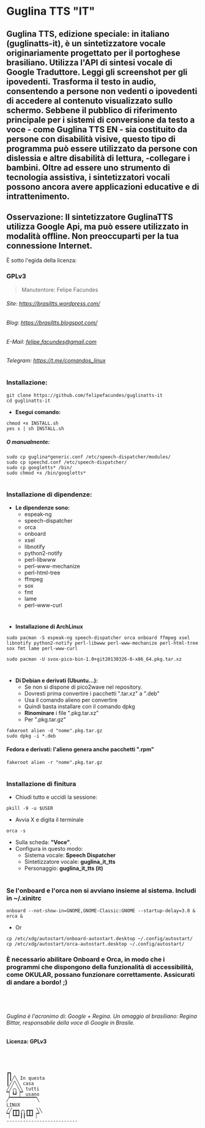 # Guglina TTS "IT"

Guglina TTS, edizione speciale: in italiano (guglinatts-it), è un sintetizzatore vocale originariamente progettato per il portoghese brasiliano. Utilizza l'API di sintesi vocale di Google Traduttore. Leggi gli screenshot per gli ipovedenti. Trasforma il testo in audio, consentendo a persone non vedenti o ipovedenti di accedere al contenuto visualizzato sullo schermo. Sebbene il pubblico di riferimento principale per i sistemi di conversione da testo a voce - come Guglina TTS EN - sia costituito da persone con disabilità visive, questo tipo di programma può essere utilizzato da persone con dislessia e altre disabilità di lettura, -collegare i bambini. Oltre ad essere uno strumento di tecnologia assistiva, i sintetizzatori vocali possono ancora avere applicazioni educative e di intrattenimento.
------------------------------
**Osservazione:** Il sintetizzatore GuglinaTTS utilizza Google Api, ma può essere utilizzato in modalità offline. Non preoccuparti per la tua connessione Internet.
------------------------------
È sotto l'egida della licenza:
### GPLv3
> Manutentore: Felipe Facundes
###### Site: https://brasiltts.wordpress.com/
###### Blog: https://brasiltts.blogspot.com/
###### E-Mail: felipe.facundes@gmail.com
###### Telegram: https://t.me/comandos_linux
#
### Installazione:

    git clone https://github.com/felipefacundes/guglinatts-it
    cd guglinatts-it
    
- **Esegui comando:**

```
chmod +x INSTALL.sh
yes s | sh INSTALL.sh
```

##### O manualmente:

``` 
sudo cp guglina*generic.conf /etc/speech-dispatcher/modules/
sudo cp speechd.conf /etc/speech-dispatcher/
sudo cp googletts* /bin/
sudo chmod +x /bin/googletts*
```

#
### Installazione di dipendenze:

- **Le dipendenze sono:**
  - espeak-ng
  - speech-dispatcher
  - orca
  - onboard
  - xsel 
  - libnotify 
  - python2-notify 
  - perl-libwww 
  - perl-www-mechanize 
  - perl-html-tree
  - ffmpeg
  - sox 
  - fmt 
  - lame 
  - perl-www-curl

#
- **Installazione di ArchLinux**

```
sudo pacman -S espeak-ng speech-dispatcher orca onboard ffmpeg xsel libnotify python2-notify perl-libwww perl-www-mechanize perl-html-tree sox fmt lame perl-www-curl
```

```
sudo pacman -U svox-pico-bin-1.0+git20130326-8-x86_64.pkg.tar.xz
```

#
- **Di Debian e derivati (Ubuntu...):**
  - Se non si dispone di pico2wave nel repository.
  - Dovresti prima convertire i pacchetti ".tar.xz" a ".deb"
  - Usa il comando alieno per convertire
  - Quindi basta installare con il comando dpkg
  - **Rinominare** i file ".pkg.tar.xz"
  - Per ".pkg.tar.gz"

```
fakeroot alien -d "nome".pkg.tar.gz
sudo dpkg -i *.deb
```

#### Fedora e derivati: l'alieno genera anche pacchetti ".rpm"
    fakeroot alien -r "nome".pkg.tar.gz

#
### Installazione di finitura

- Chiudi tutto e uccidi la sessione:

```
pkill -9 -u $USER
```

- Avvia X e digita il terminale

```
orca -s
```

- Sulla scheda: **"Voce"**.
- Configura in questo modo:
  - Sistema vocale: **Speech Dispatcher**
  - Sintetizzatore vocale: **guglina_it_tts**
  - Personaggio: **guglina_it_tts (it)**

#
### Se l'onboard e l'orca non si avviano insieme al sistema. Includi in ~/.xinitrc

``` 
onboard --not-show-in=GNOME,GNOME-Classic:GNOME --startup-delay=3.0 &
orca &
```     

- Or

``` 
cp /etc/xdg/autostart/onboard-autostart.desktop ~/.config/autostart/
cp /etc/xdg/autostart/orca-autostart.desktop ~/.config/autostart/
```

### È necessario abilitare Onboard e Orca, in modo che i programmi che dispongono della funzionalità di accessibilità, come OKULAR, possano funzionare correttamente. Assicurati di andare a bordo! ;) ###

<br></br>

###### Guglina è l'acronimo di: Google + Regina. Un omaggio al brasiliano: Regina Bittar, responsabile della voce di Google in Brasile.
#### Licenza: GPLv3 ####

<br></br>

```
┏┓
┃┃╱╲ In questa 
┃╱╱╲╲ casa
╱╱╭╮╲╲ tutti
▔▏┗┛▕▔ usano
╱▔▔▔▔▔▔▔▔▔▔╲
LINUX
╱╱┏┳┓╭╮┏┳┓ ╲╲
▔▏┗┻┛┃┃┗┻┛▕▔
--------------------------
```
